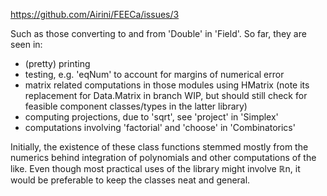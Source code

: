 https://github.com/Airini/FEECa/issues/3

Such as those converting to and from 'Double' in 'Field'. So far, they are seen in:

* (pretty) printing
* testing, e.g. 'eqNum' to account for margins of numerical error
* matrix related computations in those modules using HMatrix (note its
  replacement for Data.Matrix in branch WIP, but should still check
  for feasible component classes/types in the latter library)
* computing projections, due to 'sqrt', see 'project' in 'Simplex'
* computations involving 'factorial' and 'choose' in 'Combinatorics'

Initially, the existence of these class functions stemmed mostly from
the numerics behind integration of polynomials and other computations
of the like. Even though most practical uses of the library might
involve ℝn, it would be preferable to keep the classes neat and
general.
